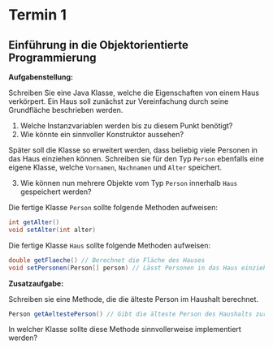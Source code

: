 # Termin 1

## Einführung in die Objektorientierte Programmierung

__Aufgabenstellung:__

Schreiben Sie eine Java Klasse, welche die Eigenschaften von einem Haus verkörpert. Ein Haus soll zunächst zur Vereinfachung durch seine Grundfläche beschrieben werden.

  1. Welche Instanzvariablen werden bis zu diesem Punkt benötigt?
  2. Wie könnte ein sinnvoller Konstruktor aussehen?

Später soll die Klasse so erweitert werden, dass beliebig viele Personen in das Haus einziehen können. Schreiben sie für den Typ `Person` ebenfalls eine eigene Klasse, welche `Vornamen`, `Nachnamen` und `Alter` speichert.

  3. Wie können nun mehrere Objekte vom Typ `Person` innerhalb `Haus` gespeichert werden?

Die fertige Klasse `Person` sollte folgende Methoden aufweisen:

```java
int getAlter()
void setAlter(int alter)
```

Die fertige Klasse `Haus` sollte folgende Methoden aufweisen:

```java
double getFlaeche() // Berechnet die Fläche des Hauses
void setPersonen(Person[] person) // Lässt Personen in das Haus einziehen
```

__Zusatzaufgabe:__

Schreiben sie eine Methode, die die älteste Person im Haushalt berechnet.

```java
Person getAeltestePerson() // Gibt die älteste Person des Haushalts zurück
```

In welcher Klasse sollte diese Methode sinnvollerweise implementiert werden?





